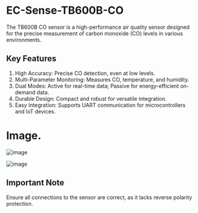 # EC-Sense-TB600B-CO
 The TB600B CO sensor is a high-performance air quality sensor designed for the precise measurement of carbon monoxide (CO) levels in various environments.
 
## Key Features
1. High Accuracy: Precise CO detection, even at low levels.
2. Multi-Parameter Monitoring: Measures CO, temperature, and humidity.
3. Dual Modes: Active for real-time data; Passive for energy-efficient on-demand data.
4. Durable Design: Compact and robust for versatile integration.
5. Easy Integration: Supports UART communication for microcontrollers and IoT devices.

# Image.
![image](https://github.com/user-attachments/assets/328046d4-cdd7-47a9-a14f-aea05560d06d)

![image](https://github.com/user-attachments/assets/e7c9d2de-a30f-4345-ad8b-818ff8ff1716)

## **Important Note**
Ensure all connections to the sensor are correct, as it lacks reverse polarity protection.
